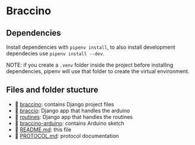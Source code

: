 # Braccino

## Dependencies

Install dependencies with `pipenv install`,
to also install development dependecies use `pipenv install --dev`.

NOTE: if you create a `.venv` folder inside the project before installing dependencies,
pipenv will use that folder to create the virtual environment.

## Files and folder stucture

- 📁 [braccino](braccino): contains Django project files
- 📁 [braccio](braccio): Django app that handles the arduino
- 📁 [routines](routines): Django app that handles the routines
- 📁 [braccino-arduino](./braccino-arduino): contains Arduino sketch
- 📄 [README.md](README.md): this file
- 📄 [PROTOCOL.md](PROTOCOL.md): protocol documentation
